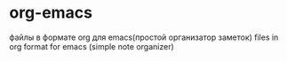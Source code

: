 # org-emacs
файлы в формате org для emacs(простой организатор заметок)
files in org format for emacs (simple note organizer)
